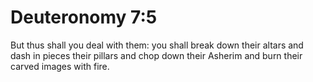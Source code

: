 # Deuteronomy 7:5

But thus shall you deal with them: you shall break down their altars and dash in pieces their pillars and chop down their Asherim and burn their carved images with fire.
